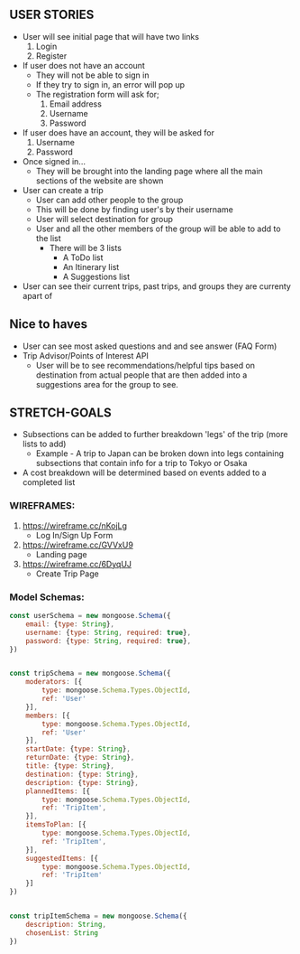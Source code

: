 ## USER STORIES
- User will see initial page that will have two links
	1. Login
	2. Register
- If user does not have an account
	- They will not be able to sign in 
	- If they try to sign in, an error will pop up
	- The registration form will ask for;  
		1. Email address    
		2. Username     
		3. Password
- If user does have an account, they will be asked for
	1. Username
	2. Password
- Once signed in...
	* They will be brought into the landing page where all the main sections of the website are shown
- User can create a trip
	* User can add other people to the group
	* This will be done by finding user's by their username
	* User will select destination for group
	* User and all the other members of the group will be able to add to the list
		- There will be 3 lists
			* A ToDo list
			* An Itinerary list
			* A Suggestions list
- User can see their current trips, past trips, and groups they are currenty apart of

## Nice to haves 
- User can see most asked questions and and see answer (FAQ Form)
- Trip Advisor/Points of Interest API
	- User will be to see recommendations/helpful tips based on destination from actual people that are then added into a suggestions area for the group to see.

## STRETCH-GOALS
- Subsections can be added to further breakdown 'legs' of the trip (more lists to add)
	- Example - A trip to Japan can be broken down into legs containing subsections that contain info for a trip to Tokyo or Osaka
- A cost breakdown will be determined based on events added to a completed list

### WIREFRAMES:
1. https://wireframe.cc/nKojLg
	- Log In/Sign Up Form
2. https://wireframe.cc/GVVxU9
	- Landing page
3. https://wireframe.cc/6DyqUJ
	- Create Trip Page

### Model Schemas:
```javascript
const userSchema = new mongoose.Schema({
	email: {type: String},
	username: {type: String, required: true},
	password: {type: String, required: true},
})


const tripSchema = new mongoose.Schema({
	moderators: [{
		type: mongoose.Schema.Types.ObjectId,
		ref: 'User'
	}],
	members: [{
		type: mongoose.Schema.Types.ObjectId,
		ref: 'User'
	}],
	startDate: {type: String},
	returnDate: {type: String},
	title: {type: String},
	destination: {type: String},
	description: {type: String},
	plannedItems: [{
		type: mongoose.Schema.Types.ObjectId,
		ref: 'TripItem',
	}],
	itemsToPlan: [{
		type: mongoose.Schema.Types.ObjectId,
		ref: 'TripItem',
	}],
	suggestedItems: [{
		type: mongoose.Schema.Types.ObjectId,
		ref: 'TripItem'
	}]
})


const tripItemSchema = new mongoose.Schema({
	description: String,
	chosenList: String
})
```




















